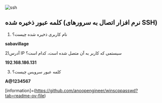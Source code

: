 
![ssh](images\ic-admin-mis.png)

## کلمه عبور ذخیره شده (نرم افزار اتصال به سرورهای SSH)

1) نام کاربری ذخیره شده چیست؟

**sabavillage**

2)آدرس IP سیستمی که کاربر به آن متصل شده است، کدام است؟ 

**192.168.186.131**

3) کلمه عبور سرویس چیست؟

**A@1234567**
   
[information]=(https://github.com/anoopengineer/winscppasswd?tab=readme-ov-file)

